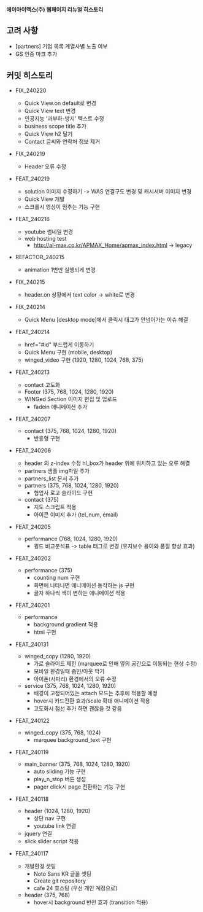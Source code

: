#### 에이아이맥스(주) 웹페이지 리뉴얼 히스토리

## 고려 사항
  * [partners] 기업 목록 계열사별 노출 여부
  * GS 인증 마크 추가

## 커밋 히스토리

  * FIX_240220
    * Quick View.on default로 변경
    * Quick View text 변경
    * 인공지능 '과부하-방지' 텍스트 수정
    * business scope title 추가
    * Quick View h2 달기
    * Contact 글씨와 연락처 정보 제거

  * FIX_240219
    * Header 오류 수정

  * FEAT_240219
    * solution 이미지 수정하기
      -> WAS 연결구도 변경 및 캐시서버 이미지 변경
    * Quick View 개발
    * 스크롤시 영상이 멈추는 기능 구현

  * FEAT_240216
    * youtube 썸네일 변경
    * web hosting test
      * http://ai-max.co.kr/APMAX_Home/apmax_index.html -> legacy

  * REFACTOR_240215
    * animation 1번만 실행되게 변경

  * FIX_240215
    * header.on 상황에서 text color -> white로 변경

  * FIX_240214
    * Quick Menu [desktop mode]에서 클릭시 태그가 안넘어가는 이슈 해결

  * FEAT_240214
    * href="#id" 부드럽게 이동하기 
    * Quick Menu 구현 (mobile, desktop)
    * winged_video 구현 (1920, 1280, 1024, 768, 375)

  * FEAT_240213
    * contact 고도화
    * Footer (375, 768, 1024, 1280, 1920)
    * WINGed Section 이미지 편집 및 업로드
      * fadein 애니메이션 추가

  * FEAT_240207
    * contact (375, 768, 1024, 1280, 1920)
      * 반응형 구현

  * FEAT_240206
    * header 의 z-index 수정
      hl_box가 header 위에 위치하고 있는 오류 해결
    * partners 샘플 img파일 추가
    * partners_list 문서 추가
    * partners (375, 768, 1024, 1280, 1920)
      * 협업사 로고 슬라이드 구현
    * contact (375)
      * 지도 스크립트 적용
      * 아이콘 이미지 추가 (tel_num, email)

  * FEAT_240205
    * performance (768, 1024, 1280, 1920)
      * 윙드 비교분석표 -> table 태그로 변경 (유지보수 용이와 품질 향상 효과)

  * FEAT_240202
    * performance (375)
      * counting num 구현
      * 화면에 나타나면 애니메이션 동작하는 js 구현
      * 글자 하나씩 색이 변하는 애니메이션 적용

  * FEAT_240201
    * performance
      * background gradient 적용
      * html 구현

  * FEAT_240131
    * winged_copy (1280, 1920)
      * 가로 슬라이드 제한 (marquee로 인해 옆의 공간으로 이동되는 현상 수정)
      * 모바일 환경일때 줌인/아웃 막기
      * 아이폰(사파리) 환경에서의 오류 수정
    * service (375, 768, 1024, 1280, 1920)
      * 배경이 고정되어있는 attach 모드는 추후에 적용할 예정
      * hover시 카드전환 효과/scale 확대 애니메이션 적용
      * 고도화시 점선 추가 하면 괜찮을 것 같음

  * FEAT_240122
    * winged_copy (375, 768, 1024)
      * marquee background_text 구현 

  * FEAT_240119
    * main_banner (375, 768, 1024, 1280, 1920)
      * auto sliding 기능 구현
      * play_n_stop 버튼 생성
      * pager click시 page 전환하는 기능 구현
    
  * FEAT_240118
    * header (1024, 1280, 1920)
      * 상단 nav 구현
      * youtube link 연결
    * jquery 연결
    * slick slider script 적용
      
  * FEAT_240117
    * 개발환경 셋팅
      * Noto Sans KR 글꼴 셋팅
      * Create git repository
      * cafe 24 호스팅 (우선 개인 계정으로) 
    * header (375, 768)
      * hover시 background 반전 효과 (transition 적용)
